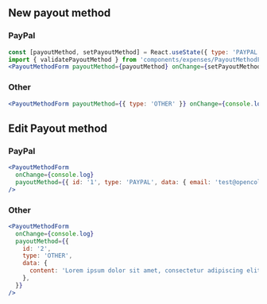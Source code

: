 ## New payout method

### PayPal

```jsx
const [payoutMethod, setPayoutMethod] = React.useState({ type: 'PAYPAL' });
import { validatePayoutMethod } from 'components/expenses/PayoutMethodForm';
<PayoutMethodForm payoutMethod={payoutMethod} onChange={setPayoutMethod} errors={validatePayoutMethod(payoutMethod)} />;
```

### Other

```jsx
<PayoutMethodForm payoutMethod={{ type: 'OTHER' }} onChange={console.log} />
```

## Edit Payout method

### PayPal

```jsx
<PayoutMethodForm
  onChange={console.log}
  payoutMethod={{ id: '1', type: 'PAYPAL', data: { email: 'test@opencollective.com' } }}
/>
```

### Other

```jsx
<PayoutMethodForm
  onChange={console.log}
  payoutMethod={{
    id: '2',
    type: 'OTHER',
    data: {
      content: 'Lorem ipsum dolor sit amet, consectetur adipiscing elit. Recte dicis; Ea possunt paria non esse.',
    },
  }}
/>
```
